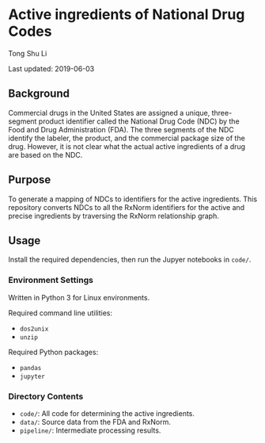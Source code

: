 # Active ingredients of National Drug Codes

Tong Shu Li

Last updated: 2019-06-03

## Background

Commercial drugs in the United States are assigned a unique, three-segment product identifier called the National Drug Code (NDC) by the Food and Drug Administration (FDA).
The three segments of the NDC identify the labeler, the product, and the commercial package size of the drug.
However, it is not clear what the actual active ingredients of a drug are based on the NDC.

## Purpose

To generate a mapping of NDCs to identifiers for the active ingredients.
This repository converts NDCs to all the RxNorm identifiers for the active and precise ingredients by traversing the RxNorm relationship graph.

## Usage

Install the required dependencies, then run the Jupyer notebooks in `code/`.

### Environment Settings

Written in Python 3 for Linux environments.

Required command line utilities:
* `dos2unix`
* `unzip`

Required Python packages:
* `pandas`
* `jupyter`

### Directory Contents

* `code/`: All code for determining the active ingredients.
* `data/`: Source data from the FDA and RxNorm.
* `pipeline/`: Intermediate processing results.
